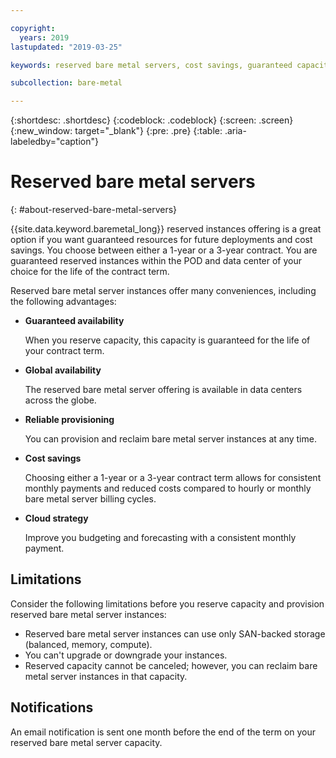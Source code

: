 ```yaml
---

copyright:
  years: 2019
lastupdated: "2019-03-25"

keywords: reserved bare metal servers, cost savings, guaranteed capacity

subcollection: bare-metal

---
```


{:shortdesc: .shortdesc}
{:codeblock: .codeblock}
{:screen: .screen}
{:new_window: target="_blank"}
{:pre: .pre}
{:table: .aria-labeledby="caption"}

# Reserved bare metal servers
{: #about-reserved-bare-metal-servers}

{{site.data.keyword.baremetal_long}} reserved instances offering is a great option if you want guaranteed resources for future deployments and cost savings. You choose between either a 1-year or a 3-year contract. You are guaranteed reserved instances within the POD and data center of your choice for the life of the contract term.

Reserved bare metal server instances offer many conveniences, including the following advantages:

* **Guaranteed availability**

    When you reserve capacity, this capacity is guaranteed for the life of your contract term.

* **Global availability**

    The reserved bare metal server offering is available in data centers across the globe.

* **Reliable provisioning**

   You can provision and reclaim bare metal server instances at any time.

* **Cost savings**

    Choosing either a 1-year or a 3-year contract term allows for consistent monthly payments and reduced costs compared to hourly or monthly bare metal server billing cycles.

* **Cloud strategy** 

    Improve you budgeting and forecasting with a consistent  monthly payment.

## Limitations

Consider the following limitations before you reserve capacity and provision reserved bare metal server instances:

* Reserved bare metal server instances can use only SAN-backed storage (balanced, memory, compute).
* You can't upgrade or downgrade your instances.
* Reserved capacity cannot be canceled; however, you can reclaim bare metal server instances in that capacity.

## Notifications

An email notification is sent one month before the end of the term on your reserved bare metal server capacity.
